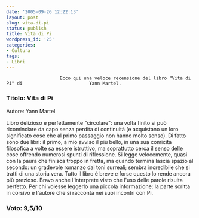 ```yaml
---
date: '2005-09-26 12:22:13'
layout: post
slug: vita-di-pi
status: publish
title: Vita di Pi
wordpress_id: '25'
categories:
- Cultura
tags:
- Libri
---
```


                        Ecco qui una veloce recensione del libro "Vita di Pi" di                         Yann Martel.


###                          Titolo: Vita di Pi
Autore: Yann Martel


Libro delizioso e perfettamente "circolare": una volta finito si può                         ricominciare da capo senza perdita di continuità                         (e acquistano un loro significato cose che al primo passaggio non                         hanno molto senso).
Di fatto sono due libri: il primo, a mio avviso il più bello,                         in una sua comicità filosofica a volte sa essere istruttivo, ma                         soprattutto cerca il senso delle cose offrendo numerosi spunti di                         riflessione. Si legge velocemente, quasi con la paura che finisca troppo                         in fretta, ma quando termina lascia spazio al secondo: un gradevole                         romanzo dai toni surreali; sembra incredibile che si tratti di una storia                         vera. Tutto il libro è breve e forse questo lo rende ancora                         più prezioso. Bravo anche l'interprete visto che l'uso delle                         parole risulta perfetto.
Per chi volesse leggerlo una piccola informazione: la parte scritta                         in corsivo è l'autore che si racconta nei suoi incontri con Pi.


### Voto: 9,5/10
